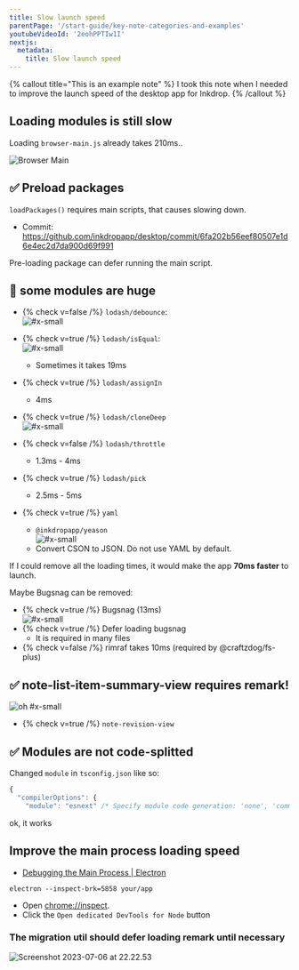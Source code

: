 ```yaml
---
title: Slow launch speed
parentPage: '/start-guide/key-note-categories-and-examples'
youtubeVideoId: '2eohPPTIw1I'
nextjs:
  metadata:
    title: Slow launch speed
---
```


{% callout title="This is an example note" %}
I took this note when I needed to improve the launch speed of the desktop app for Inkdrop.
{% /callout %}

## Loading modules is still slow

Loading `browser-main.js` already takes 210ms..

![Browser Main](/images/example-note_performance-1_01_browser-main.png)

## ✅ Preload packages

`loadPackages()` requires main scripts, that causes slowing down.

- Commit: https://github.com/inkdropapp/desktop/commit/6fa202b56eef80507e1d6e4ec2d7da900d69f991

Pre-loading package can defer running the main script.

## 🤔 some modules are huge

- {% check v=false /%} `lodash/debounce`:  
   ![#x-small](/images/example-note_performance-1_02_debounce.png)
- {% check v=true /%} `lodash/isEqual`:  
   ![#x-small](/images/example-note_performance-1_03_lodash-isequal.png)
  - Sometimes it takes 19ms
- {% check v=true /%} `lodash/assignIn`
  - 4ms
- {% check v=true /%} `lodash/cloneDeep`  
   ![#x-small](/images/example-note_performance-1_04_lodash-clonedeep.png)

- {% check v=false /%} `lodash/throttle`
  - 1.3ms - 4ms
- {% check v=true /%} `lodash/pick`
  - 2.5ms - 5ms
- {% check v=true /%} `yaml`
  - `@inkdropapp/yeason`  
    ![#x-small](/images/example-note_performance-1_05_yaml.png)
  - Convert CSON to JSON. Do not use YAML by default.

If I could remove all the loading times, it would make the app **70ms faster** to launch.

Maybe Bugsnag can be removed:

- {% check v=true /%} Bugsnag (13ms)\
   ![#x-small](/images/example-note_performance-1_06_bugsnag.png)
- {% check v=true /%} Defer loading bugsnag
  - It is required in many files
- {% check v=false /%} rimraf takes 10ms (required by @craftzdog/fs-plus)

## ✅ note-list-item-summary-view requires remark!

![oh #x-small](/images/example-note_performance-1_07_note-list-item-summary-view.png)

- {% check v=true /%} `note-revision-view`

## ✅ Modules are not code-splitted

Changed `module` in `tsconfig.json` like so:

```js
{
  "compilerOptions": {
    "module": "esnext" /* Specify module code generation: 'none', 'commonjs', 'amd', 'system', 'umd', 'es2015', or 'ESNext'. */,
```

ok, it works

## Improve the main process loading speed

- [Debugging the Main Process | Electron](https://www.electronjs.org/docs/latest/tutorial/debugging-main-process)

```shell
electron --inspect-brk=5858 your/app
```

- Open <chrome://inspect>.
- Click the `Open dedicated DevTools for Node` button

### The migration util should defer loading remark until necessary

![Screenshot 2023-07-06 at 22.22.53](/images/example-note_performance-1_08_pouchdb.png)
